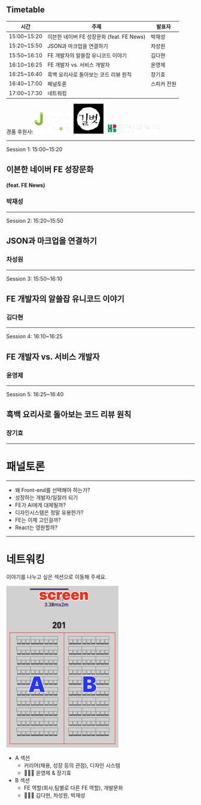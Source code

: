 ## Timetable

시간 | 주제 | 발표자
--- | --- | ---
15:00~15:20	| 이븐한 네이버 FE 성장문화 (feat. FE News) | 박재성
15:20~15:50	| JSON과 마크업을 연결하기 | 차성원
15:50~16:10	| FE 개발자의 알쓸잡 유니코드 이야기 | 김다현
16:10~16:25	| FE 개발자 vs. 서비스 개발자 | 윤영제
16:25~16:40	| 흑백 요리사로 돌아보는 코드 리뷰 원칙 | 장기효
16:40~17:00 | 패널토론 | 스피커 전원
17:00~17:30 | 네트워킹


<div>
    경품 후원사: 
    <img src="./img/jpub.png" style="width:100px;"> 
    <img src="./img/gilbut.png" style="filter:invert(1);width:80px;"> 
    <img src="./img/hanbit.png" style="width:150px">
</div>


----------

Session 1: 15:00~15:20
## 이븐한 네이버 FE 성장문화
#### (feat. FE News) <!-- .element: style="margin-top:-30px" -->
### 박재성

----------

Session 2: 15:20~15:50	
## JSON과 마크업을 연결하기 
### 차성원

----------

Session 3: 15:50~16:10
## FE 개발자의 알쓸잡 유니코드 이야기
### 김다현

----------

Session 4: 16:10~16:25
## FE 개발자 vs. 서비스 개발자
### 윤영제

----------

Session 5: 16:25~16:40
## 흑백 요리사로 돌아보는 코드 리뷰 원칙
### 장기효

----------

# 패널토론

----------

- 왜 Front-end를 선택해야 하는가? <!-- .element: class="fragment" -->
- 성장하는 개발자/일잘러 되기 <!-- .element: class="fragment" -->
- FE가 AI에게 대체될까? <!-- .element: class="fragment" -->
- 디자인시스템은 정말 유용한가? <!-- .element: class="fragment" -->
- FE는 이제 고인걸까? <!-- .element: class="fragment" -->
- React는 영원할까? <!-- .element: class="fragment" -->

----------

# 네트워킹

이야기를 나누고 싶은 섹션으로 이동해 주세요.

<img src="./img/networking.png" style="width:300px">

- A 섹션
    - 커리어(채용, 성장 등의 관점), 디자인 시스템
    - 🧑🏻‍💻 윤영제 & 장기효
- B 섹션
    - FE 역할(회사,팀별로 다른 FE 역할), 개발문화
    - 👨🏼‍💻 김다현, 차성원, 박재성
